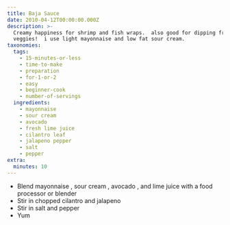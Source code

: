 ```yaml
---
title: Baja Sauce
date: 2010-04-12T00:00:00.000Z
description: >-
  Creamy happiness for shrimp and fish wraps.  also good for dipping fresh
  veggies!  i use light mayonnaise and low fat sour cream.
taxonomies:
  tags:
    - 15-minutes-or-less
    - time-to-make
    - preparation
    - for-1-or-2
    - easy
    - beginner-cook
    - number-of-servings
  ingredients:
    - mayonnaise
    - sour cream
    - avocado
    - fresh lime juice
    - cilantro leaf
    - jalapeno pepper
    - salt
    - pepper
extra:
  minutes: 10
---
```

 - Blend mayonnaise , sour cream , avocado , and lime juice with a food processor or blender
 - Stir in chopped cilantro and jalapeno
 - Stir in salt and pepper
 - Yum
